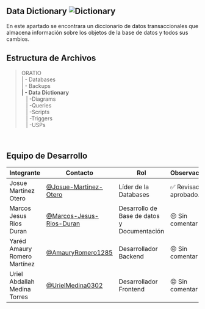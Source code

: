 ## Data Dictionary ![Dictionary](https://img.shields.io/badge/Data%20Dictionary-blue?style=for-the-badge)


  En este apartado se encontrara un diccionario de datos transaccionales que almacena información sobre los objetos de la base de datos y todos sus cambios. 
  ## Estructura de Archivos
   >ORATIO<br>
   >| - Databases<br>
   >| - Backups<br>
   >**| - Data Dictionary**<br>
   >&nbsp;&nbsp; | -Diagrams<br>
   >&nbsp;&nbsp; | -Queries<br>
   >&nbsp;&nbsp; | -Scripts<br>
   >&nbsp;&nbsp; | -Triggers<br>
   >&nbsp;&nbsp; | -USPs<br>
   <br>

   ## Equipo de Desarrollo

   |Integrante|Contacto|Rol|Observaciones|
   |----------|--------|---|-------------|
   |Josue Martinez Otero|[@Josue-Martinez-Otero](https://github.com/Josue-Martinez-Otero)|Líder de la Databases|✅ Revisado y aprobado.|
   |Marcos Jesus Rios Duran |[@Marcos-Jesus-Rios-Duran](https://github.com/Marcos-Jesus-Rios-Duran)|Desarrollo de Base de datos y Documentación|😔 Sin comentar|
   |Yaréd Amaury Romero Martínez|[@AmauryRomero1285](https://github.com/AmauryRomero1285)|Desarrollador Backend|😔 Sin comentar|
   |Uriel Abdallah Medina Torres |[@UrielMedina0302](https://github.com/UrielMedina0302)|Desarrollador Frontend|😔 Sin comentar|